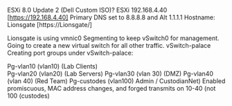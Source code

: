 ESXi 8.0 Update 2 (Dell Custom ISO)?
ESXi 192.168.4.40 [https://192.168.4.40]
Primary DNS set to 8.8.8.8 and Alt 1.1.1.1
Hostname: Lionsgate [https://Lionsgate/]
 

Lionsgate is using vmnic0
Segmenting to keep vSwitch0 for management.
Going to create a new virtual switch for all other traffic.
vSwitch-palace
Creating port groups under vSwitch-palace:

Pg-vlan10 (vlan10) (Lab Clients)	 
Pg-vlan20 (vlan20) (Lab Servers)
Pg-vlan30 (vlan 30) (DMZ)
Pg-vlan40 (vlan 40) (Red Team)
Pg-custodes (vlan100) Admin / CustodianNet)
Enabled promiscuous, MAC address changes, and forged transmits on 10-40 (not 100 (custodes)

